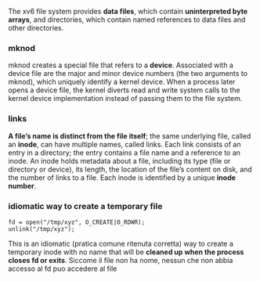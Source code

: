 The xv6 file system provides __data files__, which contain __uninterpreted byte arrays__, and directories, which contain named references to data files and other directories.

### mknod
mknod creates a special file that refers to a __device__. Associated with a device file are the major and minor device numbers (the two arguments to mknod), which uniquely identify a kernel device. When a process later opens a device file, the kernel diverts read and write system calls to the kernel device implementation instead of passing them to the file system.

### links
__A file’s name is distinct from the file itself__; the same underlying file, called an __inode__, can have multiple names, called links. Each link consists of an entry in a directory; the entry contains a file name and a reference to an inode. An inode holds metadata about a file, including its type (file or directory or device), its length, the location of the file’s content on disk, and the number of links to a file. Each inode is identified
by a unique __inode number__.

### idiomatic way to create a temporary file

    fd = open("/tmp/xyz", O_CREATE|O_RDWR);
    unlink("/tmp/xyz");

This is an idiomatic (pratica comune ritenuta corretta) way to create a temporary inode with no name that will be __cleaned up when the process closes fd or exits__. Siccome il file non ha nome, nessun che non abbia accesso al fd puo accedere al file